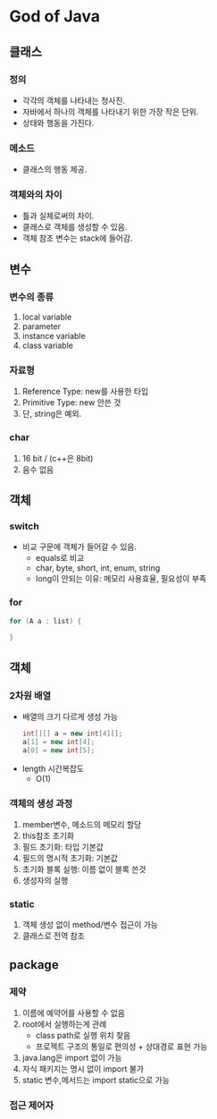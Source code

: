 # God of Java
## 클래스
### 정의
- 각각의 객체를 나타내는 청사진.
- 자바에서 하나의 객체를 나타내기 위한 가장 작은 단위.
- 상태와 행동을 가진다.

### 메소드
- 클래스의 행동 제공.

### 객체와의 차이
- 틀과 실체로써의 차이.
- 클래스로 객체를 생성할 수 있음.
- 객체 참조 변수는 stack에 들어감.

## 변수
### 변수의 종류
1. local variable
1. parameter
1. instance variable
1. class variable

### 자료형
1. Reference Type: new를 사용한 타입
1. Primitive Type: new 안쓴 것
1. 단, string은 예외.

### char
1. 16 bit / (c++은 8bit)
1. 음수 없음


## 객체 
### switch
- 비교 구문에 객체가 들어갈 수 있음.
    - equals로 비교
    - char, byte, short, int, enum, string
    - long이 안되는 이유: 메모리 사용효율, 필요성이 부족

### for
```Java
for (A a : list) {
    
}
```

## 객체
### 2차원 배열
- 배열의 크기 다르게 생성 가능
    ```java
    int[][] a = new int[4][];
    a[1] = new int[4];
    a[0] = new int[5];
    ```
- length 시간복잡도
    - O(1)

### 객체의 생성 과정

1. member변수, 메소드의 메모리 할당
1. this참조 초기화
1. 필드 초기화: 타입 기본값
1. 필드의 명시적 초기화: 기본값
1. 초기화 블록 실행: 이름 없이 블록 쓴것
1. 생성자의 실행

### static 
1. 객체 생성 없이 method/변수 접근이 가능
1. 클래스로 전역 참조

## package
### 제약
1. 이름에 예약어를 사용할 수 없음
1. root에서 실행하는게 관례
    - class path로 실행 위치 찾음
    - 프로젝트 구조의 통일로 편의성 + 상대경로 표현 가능
1. java.lang은 import 없이 가능
1. 자식 패키지는 명시 없이 import 불가
1. static 변수,메서드는 import static으로 가능

### 접근 제어자


